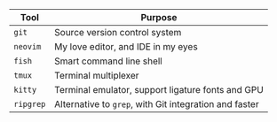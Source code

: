 | Tool       | Purpose                                                |
|------------|--------------------------------------------------------|
| `git`      | Source version control system                          |
| `neovim`   | My love editor, and IDE in my eyes                     |
| `fish`     | Smart command line shell                               |
| `tmux`     | Terminal multiplexer                                   |
| `kitty`    | Terminal emulator, support ligature fonts and GPU      |
| `ripgrep`  | Alternative to `grep`, with Git integration and faster |

